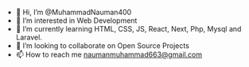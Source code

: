 - 👋 Hi, I’m @MuhammadNauman400
- 👀 I’m interested in Web Development
- 🌱 I’m currently learning HTML, CSS, JS, React, Next, Php, Mysql and Laravel.
- 💞️ I’m looking to collaborate on Open Source Projects
- 📫 How to reach me naumanmuhammad663@gmail.com
<!---
MuhammadNauman400/MuhammadNauman400 is a ✨ special ✨ repository because its `README.md` (this file) appears on your GitHub profile.
You can click the Preview link to take a look at your changes.
--->
